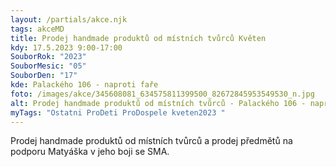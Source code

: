 ```yaml
---
layout: /partials/akce.njk
tags: akceMD
title: Prodej handmade produktů od místních tvůrců Květen
kdy: 17.5.2023 9:00-17:00
SouborRok: "2023"
SouborMesic: "05"
SouborDen: "17"
kde: Palackého 106 - naproti faře
foto: /images/akce/345608081_634575811399500_82672845953549530_n.jpg
alt: Prodej handmade produktů od místních tvůrců - Palackého 106 - naproti faře
myTags: "Ostatni ProDeti ProDospele kveten2023 "
---
```

<!--StartFragment-->

Prodej handmade produktů od místních tvůrců a prodej předmětů na podporu Matyáška v jeho boji se SMA. 

<!--EndFragment-->